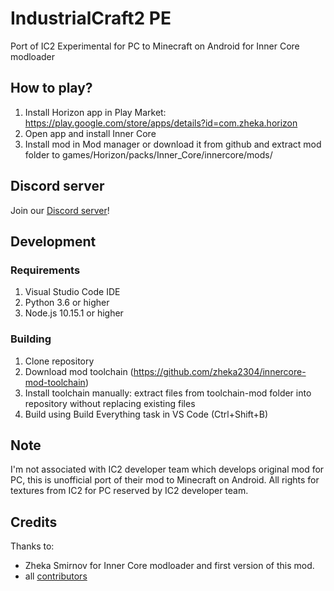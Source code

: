 # IndustrialCraft2 PE
Port of IC2 Experimental for PC to Minecraft on Android for Inner Core modloader

## How to play?
1. Install Horizon app in Play Market: https://play.google.com/store/apps/details?id=com.zheka.horizon
2. Open app and install Inner Core
3. Install mod in Mod manager or download it from github and extract mod folder to games/Horizon/packs/Inner_Core/innercore/mods/

## Discord server
Join our [Discord server](https://discord.gg/jPFntnP)!

## Development
### Requirements
1. Visual Studio Code IDE
2. Python 3.6 or higher
3. Node.js 10.15.1 or higher

### Building
1. Clone repository
2. Download mod toolchain (https://github.com/zheka2304/innercore-mod-toolchain)
2. Install toolchain manually: extract files from toolchain-mod folder into repository without replacing existing files
4. Build using Build Everything task in VS Code (Ctrl+Shift+B)

## Note
I'm not associated with IC2 developer team which develops original mod for PC, this is unofficial port of their mod to Minecraft on Android.
All rights for textures from IC2 for PC reserved by IC2 developer team.

## Credits
Thanks to:
* Zheka Smirnov for Inner Core modloader and first version of this mod.
* all [contributors](https://github.com/MineExplorer/IndustrialCraft_2/graphs/contributors)
